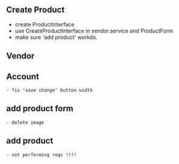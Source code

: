 ## Create Product
  - create ProductInterface 
  - use CreateProductInterface in vendor.service and ProductForm
  - make sure 'add product' workds.

## Vendor
  ## Account
    - fix 'save change' button width
  ## add product form
    - delete image
  ## add product
    - not performing reqs !!!!
